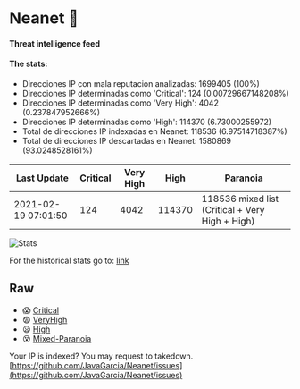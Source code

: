 # Neanet :hocho:
#### Threat intelligence feed
#### The stats:

- Direcciones IP con mala reputacion analizadas: 1699405 (100%)
- Direcciones IP determinadas como 'Critical':  124 (0.00729667148208%)
- Direcciones IP determinadas como 'Very High':  4042 (0.237847952666%)
- Direcciones IP determinadas como 'High':  114370 (6.73000255972)
- Total de direcciones IP indexadas en Neanet:  118536 (6.97514718387%)
- Total de direcciones IP descartadas en Neanet:  1580869 (93.0248528161%)

| Last Update | Critical | Very High | High | Paranoia |
| --- | --- | --- | --- | --- |
| 2021-02-19 07:01:50 | 124 | 4042 | 114370 | 118536 mixed list (Critical + Very High + High)|

![Stats](https://docs.google.com/spreadsheets/d/e/2PACX-1vSnaNMIXVabIpDJjufMlzH7poXnshF3mgd8Is1g9ytUEzVsP5my4Trn8f-xkoLLQ38xpL3HtmUexLo6/pubchart?oid=501124687&format=image)

For the historical stats go to: [link](/stats.csv)
## Raw
- :scream: [Critical](https://raw.githubusercontent.com/JavaGarcia/Neanet/master/blacklists/neanet_critical.txt)
- :fearful: [VeryHigh](https://raw.githubusercontent.com/JavaGarcia/Neanet/master/blacklists/neanet_veryHigh.txtt)
- :frowning: [High](https://raw.githubusercontent.com/JavaGarcia/Neanet/master/blacklists/neanet_high.txt)
- :dizzy_face: [Mixed-Paranoia](https://raw.githubusercontent.com/JavaGarcia/Neanet/master/blacklists/neanet_all.txt)


Your IP is indexed? You may request to takedown. [https://github.com/JavaGarcia/Neanet/issues](https://github.com/JavaGarcia/Neanet/issues)















































































































































































































































































































































































































































































































































































































































































































































































































































































































































































































































































































































































































































































































































































































































































































































































































































































































































































































































































































































































































































































































































































































































































































































































































































































































































































































































































































































































































































































































































































































































































































































































































































































































































































































































































































































































































































































































































































































































































































































































































































































































































































































































































































































































































































































